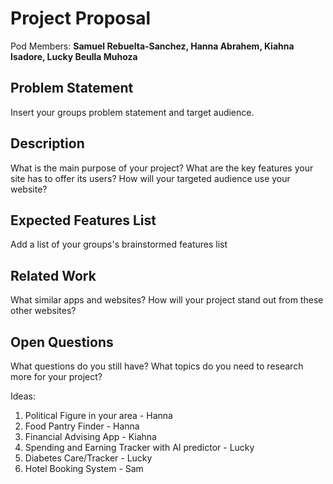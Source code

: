 # Project Proposal

Pod Members: **Samuel Rebuelta-Sanchez, Hanna Abrahem, Kiahna Isadore, Lucky Beulla Muhoza**

## Problem Statement

Insert your groups problem statement and target audience.

## Description

What is the main purpose of your project? What are the key features your site has to offer its users? How will your targeted audience use your website?

## Expected Features List

Add a list of your groups's brainstormed features list

## Related Work

What similar apps and websites? How will your project stand out from these other websites?

## Open Questions

What questions do you still have? What topics do you need to research more for your project?



Ideas:
1) Political Figure in your area - Hanna
2) Food Pantry Finder - Hanna
3) Financial Advising App - Kiahna
4) Spending and Earning Tracker with AI predictor - Lucky
5) Diabetes Care/Tracker - Lucky
6) Hotel Booking System - Sam
